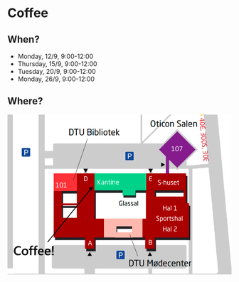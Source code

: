 # Coffee 

## When?
- Monday, 12/9, 9:00-12:00
- Thursday, 15/9, 9:00-12:00
- Tuesday, 20/9, 9:00-12:00 
- Monday, 26/9, 9:00-12:00

## Where?

<p align="center">  
  <img src="images/Coffee!.png">
</p>
